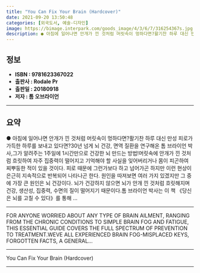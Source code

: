 ```yaml
---
title: "You Can Fix Your Brain (Hardcover)"
date: 2021-09-20 13:50:48
categories: [외국도서, 예술-디자인]
image: https://bimage.interpark.com/goods_image/4/3/6/7/316254367s.jpg
description: ● 아침에 일어나면 안개가 낀 것처럼 머릿속이 멍하다면?활기찬 하루 대신 만성 피로가 가득한 하루를 보내고 있다면?30년 넘게 뇌 건강, 면역 질환을 연구해온 톰 브라이언 박사,그가 알려주는 1주일에 1시간만으로 건강한 뇌 만드는 방법!머릿속에 안개가 낀 것처럼 흐릿하여 자주 집중력이
---
```


## **정보**

- **ISBN : 9781623367022**
- **출판사 : Rodale Pr**
- **출판일 : 20180918**
- **저자 : 톰 오브라이언**

------



## **요약**

●  아침에 일어나면 안개가 낀 것처럼 머릿속이 멍하다면?활기찬 하루 대신 만성 피로가 가득한 하루를 보내고 있다면?30년 넘게 뇌 건강, 면역 질환을 연구해온 톰 브라이언 박사,그가 알려주는 1주일에 1시간만으로 건강한 뇌 만드는 방법!머릿속에 안개가 낀 것처럼 흐릿하여 자주 집중력이 떨어지고 기억해야 할 사실을 잊어버리거나 몸이 피곤하여 찌뿌둥한 적이 있을 것이다. 피로 때문에 그런가보다 하고 넘어가곤 하지만 이런 현상이 은근히 지속적으로 반복되어 나타나곤 한다. 원인을 따져보면 여러 가지 있겠지만 그 중에 가장 큰 원인은 뇌 건강이다. 뇌가 건강하지 않으면 뇌가 안개 낀 것처럼 흐릿해지며 건강, 생산성, 집중력, 수면의 질이 떨어지기 때문이다.톰 브라이언 박사는 이 책 《당신은 뇌를 고칠 수 있다》를 통해 ...

------

FOR ANYONE WORRIED ABOUT ANY TYPE OF BRAIN AILMENT, RANGING FROM THE CHRONIC CONDITIONS TO SIMPLE BRAIN FOG AND FATIGUE, THIS ESSENTIAL GUIDE COVERS THE FULL SPECTRUM OF PREVENTION TO TREATMENT.WEVE ALL EXPERIENCED BRAIN FOG-MISPLACED KEYS, FORGOTTEN FACTS, A GENERAL... 

------


You Can Fix Your Brain (Hardcover) 

------


